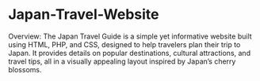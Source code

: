 # Japan-Travel-Website
Overview: The Japan Travel Guide is a simple yet informative website built using HTML, PHP, and CSS, designed to help travelers plan their trip to Japan. It provides details on popular destinations, cultural attractions, and travel tips, all in a visually appealing layout inspired by Japan’s cherry blossoms.
